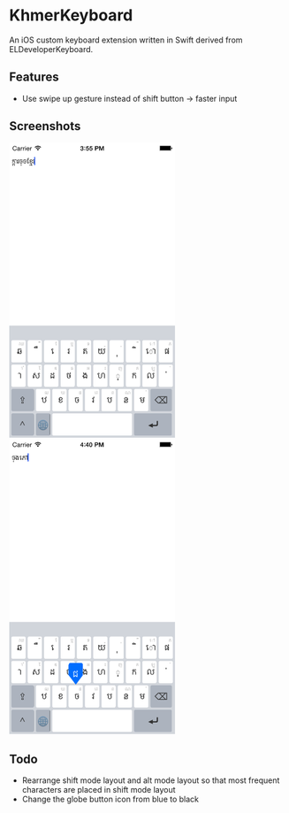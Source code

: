 KhmerKeyboard
===================

An iOS custom keyboard extension written in Swift derived from ELDeveloperKeyboard. 

Features
------------

* Use swipe up gesture instead of shift button -> faster input

## Screenshots

<img src="Screenshot.png" width="300">


<img src="Screenshot1.png" width="300">

Todo
-------------

* Rearrange shift mode layout and alt mode layout so that most frequent characters are placed in shift mode layout
* Change the globe button icon from blue to black